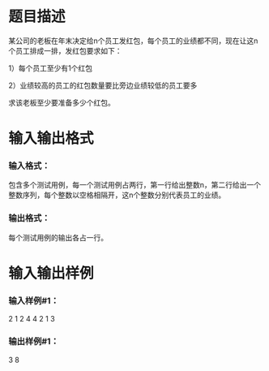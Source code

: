 # 题目描述

某公司的老板在年末决定给n个员工发红包，每个员工的业绩都不同，现在让这n个员工排成一排，发红包要求如下：

1）每个员工至少有1个红包

2）业绩较高的员工的红包数量要比旁边业绩较低的员工要多

求该老板至少要准备多少个红包。

# 输入输出格式

### 输入格式：
包含多个测试用例，每一个测试用例占两行，第一行给出整数n，第二行给出一个整数序列，每个整数以空格相隔开，这n个整数分别代表员工的业绩。

### 输出格式：
每个测试用例的输出各占一行。

# 输入输出样例

### 输入样例#1：
2
1 2
4
4 2 1 3

### 输出样例#1：
3
8

